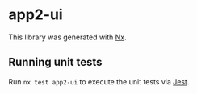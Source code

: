 # app2-ui

This library was generated with [Nx](https://nx.dev).

## Running unit tests

Run `nx test app2-ui` to execute the unit tests via [Jest](https://jestjs.io).
